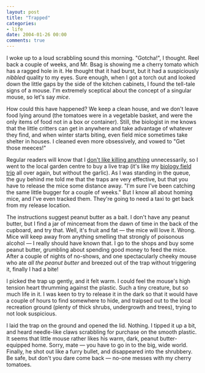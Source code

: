 ```yaml
---
layout: post
title: "Trapped"
categories:
- life
date: 2004-01-26 00:00
comments: true
---
```


<p>I woke up to a loud scrabbling sound this morning. "Gotcha!", I thought. Reel back a couple of weeks, and Mr. Bsag is showing me a cherry tomato which has a ragged hole in it. He thought that it had burst, but it had a suspiciously <em>nibbled</em> quality to my eyes. Sure enough, when I got a torch out and looked down the little gaps by the side of the kitchen cabinets, I found the tell-tale signs of a mouse. I'm extremely sceptical about the concept of a singular mouse, so let's say <em>mice</em>.</p>

<p>How could this have happened? We keep a clean house, and we don't leave food lying around (the tomatoes were in a vegetable basket, and were the only items of food not in a box or container). Still, the biologist in me knows that the little critters can get in anywhere and take advantage of whatever they find, and when winter starts biting, even field mice sometimes take shelter in houses. I cleaned even more obsessively, and vowed to "Get those meeces!"</p>

<p>Regular readers will know that I <a href="http://www.rousette.org.uk/mt-static/blog/archives/000426.html" title="Birds with a death wish">don't like killing anything</a> unnecessarily, so I went to the local garden centre to buy a live trap (it's like my <a href="http://www.rousette.org.uk/mt-static/blog/archives/000551.html" title="Field trip - Part 2">biology field trip</a> all over again, but without the garlic). As I was standing in the queue, the guy behind me told me that the traps are very effective, but that you have to release the mice some distance away. "I'm sure I've been catching the same little bugger for a couple of weeks." But I know all about homing mice, and I've even tracked them. They're going to need a taxi to get back from my release location.</p>

<p>The instructions suggest peanut butter as a bait. I don't have any peanut butter, but I find a jar of mincemeat from the dawn of time in the back of the cupboard, and try that. Well, it's fruit and fat &mdash; the mice will love it. Wrong. Mice will keep away from anything smelling that strongly of poisonous alcohol &mdash; I really should have known that. I go to the shops and buy some peanut butter, grumbling about spending good money to feed the mice. After a couple of nights of no-shows, and one spectacularly cheeky mouse who ate <em>all the peanut butter</em> and breezed out of the trap without triggering it, finally I had a bite!</p>

<p>I picked the trap up gently, and it felt warm. I could feel the mouse's high tension heart thrumming against the plastic. Such a tiny creature, but so much life in it. I was keen to try to release it in the dark so that it would have a couple of hours to find somewhere to hide, and traipsed out to the local recreation ground (plenty of thick shrubs, undergrowth and trees), trying to not look suspicious.</p>

<p>I laid the trap on the ground and opened the lid. Nothing. I tipped it up a bit, and heard needle-like claws scrabbling for purchase on the smooth plastic. It seems that little mouse rather likes his warm, dark, peanut butter-equipped home. Sorry, mate &mdash; you have to go in to the big, wide world. Finally, he shot out like a furry bullet, and disappeared into the shrubbery. Be safe, but don't you dare come back &mdash; no-one messes with my cherry tomatoes.</p>
